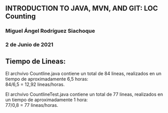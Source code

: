 ## INTRODUCTION TO JAVA, MVN, AND GIT: LOC Counting
### Miguel Ángel Rodríguez Siachoque
### 2 de Junio de 2021

## Tiempo de Lineas: 
<p> El archvivo Countline.java contiene un total de 84 lineas, 
realizados en un tiempo de aproximadamente 6,5 horas:<br>
84/6,5 = 12,92 lineas/horas.
</p>

<p> El archvivo CountlineTest.java contiene un total de 77 lineas, 
realizados en un tiempo de aproximadamente 1 hora:<br>
77/0,8 = 77 lineas/horas.
</p>